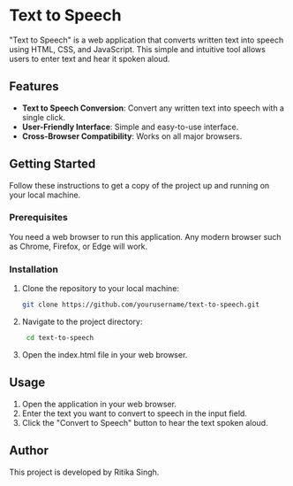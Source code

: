 # Text to Speech

"Text to Speech" is a web application that converts written text into speech using HTML, CSS, and JavaScript. This simple and intuitive tool allows users to enter text and hear it spoken aloud.

## Features

- **Text to Speech Conversion**: Convert any written text into speech with a single click.
- **User-Friendly Interface**: Simple and easy-to-use interface.
- **Cross-Browser Compatibility**: Works on all major browsers.

## Getting Started

Follow these instructions to get a copy of the project up and running on your local machine.

### Prerequisites

You need a web browser to run this application. Any modern browser such as Chrome, Firefox, or Edge will work.

### Installation

1. Clone the repository to your local machine:
   ```sh
   git clone https://github.com/yourusername/text-to-speech.git

2. Navigate to the project directory:
   ```sh
    cd text-to-speech

3. Open the index.html file in your web browser.

## Usage

1. Open the application in your web browser.
2. Enter the text you want to convert to speech in the input field.
3. Click the "Convert to Speech" button to hear the text spoken aloud.

## Author
This project is developed by Ritika Singh.

 
